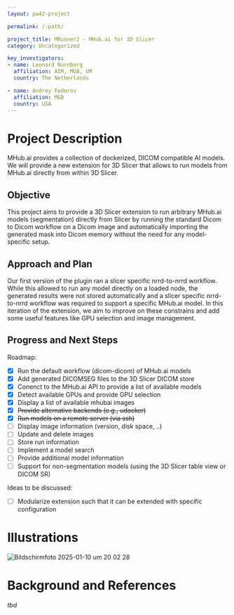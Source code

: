 ```yaml
---
layout: pw42-project

permalink: /:path/

project_title: MRunner2 - MHub.ai for 3D Slicer
category: Uncategorized

key_investigators:
- name: Leonard Nürnberg
  affiliation: AIM, MGB, UM
  country: The Netherlands

- name: Andrey Fedorov
  affiliation: MGB
  country: USA
---
```


# Project Description

MHub.ai provides a collection of dockerized, DICOM compatible AI models. 
We will provide a new extension for 3D Slicer that allows to run models from MHub.ai directly from within 3D Slicer.

## Objective

This project aims to provide a 3D Slicer extension to run arbitrary MHub.ai models (segmentation) directly from Slicer by running the standard Dicom to Dicom workflow on a Dicom image and automatically importing the generated mask into Dicom memory without the need for any model-specific setup.

## Approach and Plan

Our first version of the plugin ran a slicer specific nrrd-to-nrrd workflow. While this allowed to run any model directly on a loaded node, the generated results were not stored automatically and a slicer specific nrrd-to-nrrd workflow was required to support a specific MHub.ai model. In this iteration of the extension, we aim to improve on these constrains and add some useful features like GPU selection and image management.

## Progress and Next Steps

Roadmap:
- [x] Run the default workflow (dicom-dicom) of MHub.ai models
- [x] Add generated DICOMSEG files to the 3D Slicer DICOM store
- [x] Conenct to the MHub.ai API to provide a list of available models
- [x] Detect available GPUs and provide GPU selection
- [x] Display a list of available mhubai images
- [x] ~~Provide alternative backends (e.g., udocker)~~
- [x] ~~Run models on a remote server (via ssh)~~
- [ ] Display image information (version, disk space, ..)
- [ ] Update and delete images
- [ ] Store run information
- [ ] Implement a model search 
- [ ] Provide additional model information
- [ ] Support for non-segmentation models (using the 3D Slicer table view or DICOM SR)

Ideas to be discussed:
- [ ] Modularize extension such that it can be extended with specific configuration

# Illustrations

![Bildschirmfoto 2025-01-10 um 20 02 28](https://github.com/user-attachments/assets/f14ed4e5-bc2a-46dc-a0f9-1a9f59bb16b1)

# Background and References

*tbd*
